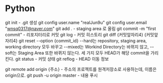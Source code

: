 # Python

git init - .git 생성
git config user.name "realJun9u"
git config user.email "wnsq0317@naver.com"
git add . - staging area 로 올림
git commit -m "first commit" - 리포지터리로 커밋
git log - 커밋 히스토리
git diff {커밋앞자리4} {커밋앞자리4}
git reset --option {commit_id} --hard는 repository, staging area, working directory 모두 바꾸고 --mixed는 Workind Directory는 바뀌지 않고, --soft는 Staging Area 또한 바뀌지 않는다. 세 가지 모두 HEAD가 해당 commit을 가리킨다.
git status - 커밋 상태
git reflog - HEAD 이동 정보

git remote add origin {주소} - 주소의 프로젝트를 원격저장소로 사용하는데, 이름은 origin으로.
git push -u origin master - 내용 푸시
